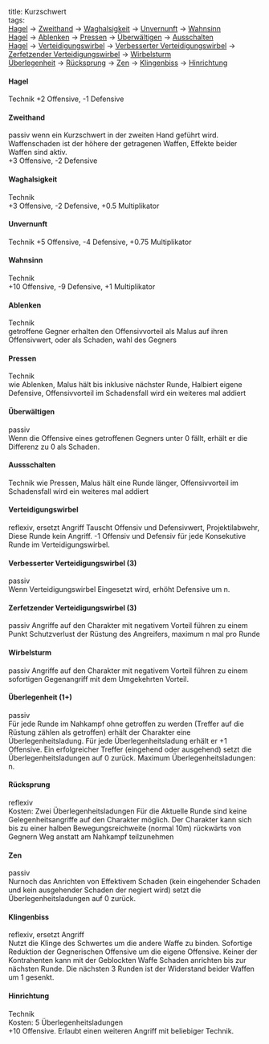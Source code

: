 title: Kurzschwert  
tags:   
[Hagel](shortsword#hagel) -> [Zweithand](shortsword#zweithand) -> [Waghalsigkeit](shortsword#waghalsigkeit) -> [Unvernunft](shortsword#unvernunft) -> [Wahnsinn](shortsword#wahnsinn)  
[Hagel](shortsword#hagel) -> [Ablenken](shortsword#ablenken) -> [Pressen](shortsword#pressen) -> [Überwältigen](shortsword#Überwältigen) -> [Ausschalten](shortsword#ausschalten)  
[Hagel](shortsword#hagel) -> [Verteidigungswirbel](shortsword#verteidigungswirbel) -> [Verbesserter Verteidigungswirbel](shortsword#verbesserterverteidigungswirbel) -> [Zerfetzender Verteidigungswirbel](shortsword#zerfetzenderverteidigungswirbel) -> [Wirbelsturm](shortsword#wirbelsturm)  
[Überlegenheit](shortsword#Überlegenheit) -> [Rücksprung](shortsword#rücksprung) -> [Zen](shortsword#zen) -> [Klingenbiss](shortsword#klingenbiss) -> [Hinrichtung](shortsword#hinrichtung)  
#### Hagel
Technik 
+2 Offensive, -1 Defensive
#### Zweithand
passiv 
wenn ein Kurzschwert in der zweiten Hand geführt wird.  
Waffenschaden ist der höhere der getragenen Waffen, Effekte beider Waffen sind aktiv.  
+3 Offensive, -2 Defensive  

#### Waghalsigkeit
Technik  
+3 Offensive, -2 Defensive, +0.5 Multiplikator

#### Unvernunft
Technik
+5 Offensive, -4 Defensive, +0.75 Multiplikator

#### Wahnsinn
Technik  
+10 Offensive, -9 Defensive, +1 Multiplikator  

#### Ablenken
Technik  
getroffene Gegner erhalten den Offensivvorteil als Malus auf ihren Offensivwert, oder als Schaden, wahl des Gegners

#### Pressen
Technik  
wie Ablenken, Malus hält bis inklusive nächster Runde, Halbiert eigene Defensive, Offensivvorteil im Schadensfall wird ein weiteres mal addiert  

#### Überwältigen
passiv  
Wenn die Offensive eines getroffenen Gegners unter 0 fällt, erhält er die Differenz zu 0 als Schaden.

#### Aussschalten
Technik
wie Pressen, Malus hält eine Runde länger, Offensivvorteil im Schadensfall wird ein weiteres mal addiert

#### Verteidigungswirbel
reflexiv, ersetzt Angriff 
Tauscht Offensiv und Defensivwert, Projektilabwehr, Diese Runde kein Angriff. -1 Offensiv und Defensiv für jede Konsekutive Runde im Verteidigungswirbel.

#### Verbesserter Verteidigungswirbel (3)
passiv  
Wenn Verteidigungswirbel Eingesetzt wird, erhöht Defensive um n.

#### Zerfetzender Verteidigungswirbel (3)
passiv
Angriffe auf den Charakter mit negativem Vorteil führen zu einem Punkt Schutzverlust der Rüstung des Angreifers, maximum n mal pro Runde

#### Wirbelsturm
passiv
Angriffe auf den Charakter mit negativem Vorteil führen zu einem sofortigen Gegenangriff mit dem Umgekehrten Vorteil. 

#### Überlegenheit (1+)
passiv  
Für jede Runde im Nahkampf ohne getroffen zu werden (Treffer auf die Rüstung zählen als getroffen) erhält der Charakter eine Überlegenheitsladung. Für jede Überlegenheitsladung erhält er +1 Offensive. Ein erfolgreicher Treffer (eingehend oder ausgehend) setzt die Überlegenheitsladungen auf 0 zurück. Maximum Überlegenheitsladungen: n.  

#### Rücksprung
reflexiv  
Kosten: Zwei Überlegenheitsladungen 
Für die Aktuelle Runde sind keine Gelegenheitsangriffe auf den Charakter möglich. Der Charakter kann sich bis zu einer halben Bewegungsreichweite (normal 10m) rückwärts von Gegnern Weg anstatt am Nahkampf teilzunehmen

#### Zen
passiv  
Nurnoch das Anrichten von Effektivem Schaden (kein eingehender Schaden und kein ausgehender Schaden der negiert wird) setzt die Überlegenheitsladungen auf 0 zurück.  

#### Klingenbiss
reflexiv, ersetzt Angriff  
Nutzt die Klinge des Schwertes um die andere Waffe zu binden. Sofortige Reduktion der Gegnerischen Offensive um die eigene Offensive. Keiner der Kontrahenten kann mit der Geblockten Waffe Schaden anrichten bis zur nächsten Runde. Die nächsten 3 Runden ist der Widerstand beider Waffen um 1 gesenkt.  

#### Hinrichtung
Technik  
Kosten: 5 Überlegenheitsladungen  
+10 Offensive. Erlaubt einen weiteren Angriff mit beliebiger Technik.
